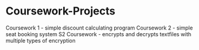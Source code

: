 # Coursework-Projects

Coursework 1 - simple discount calculating program
Coursework 2 - simple seat booking system
S2 Coursework - encrypts and decrypts textfiles with multiple types of encryption
